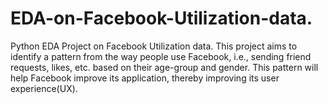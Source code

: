 # EDA-on-Facebook-Utilization-data.
Python EDA Project on Facebook Utilization data. This project aims to identify a pattern from the way people use Facebook, i.e., sending friend requests, likes, etc. based on their age-group and gender. This pattern will help Facebook improve its application, thereby improving its user experience(UX).
